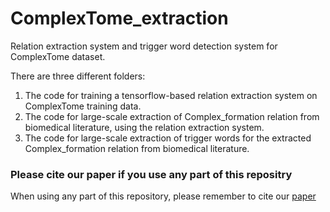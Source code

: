 # ComplexTome_extraction
Relation extraction system and trigger word detection system for ComplexTome dataset.

There are three different folders:
1. The code for training a tensorflow-based relation extraction system on ComplexTome training data.
2. The code for large-scale extraction of Complex_formation relation from biomedical literature, using the relation extraction system.
3. The code for large-scale extraction of trigger words for the extracted Complex_formation relation from biomedical literature.

### Please cite our paper if you use any part of this repositry 
When using any part of this repository, please remember to cite our [paper](https://doi.org/10.1101/2023.12.10.570999)
